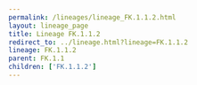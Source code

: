 ```yaml
---
permalink: /lineages/lineage_FK.1.1.2.html
layout: lineage_page
title: Lineage FK.1.1.2
redirect_to: ../lineage.html?lineage=FK.1.1.2
lineage: FK.1.1.2
parent: FK.1.1
children: ['FK.1.1.2']
---
```

